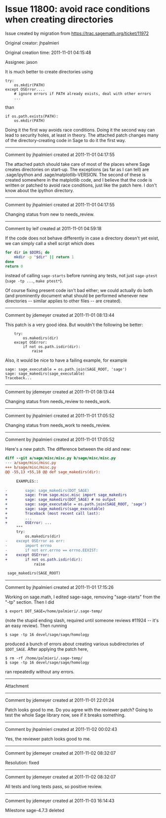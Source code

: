# Issue 11800: avoid race conditions when creating directories

Issue created by migration from https://trac.sagemath.org/ticket/11972

Original creator: jhpalmieri

Original creation time: 2011-11-01 04:15:48

Assignee: jason

It is much better to create directories using

```
try:
    os.mkdir(PATH)
except OSError....
    # ignore errors if PATH already exists, deal with other errors
    ...
```

than

```
if os.path.exists(PATH):
    os.mkdir(PATH)
```

Doing it the first way avoids race conditions.  Doing it the second way can lead to security holes, at least in theory.  The attached patch changes many of the directory-creating code in Sage to do it the first way.


---

Comment by jhpalmieri created at 2011-11-01 04:17:55

The attached patch should take care of most of the places where Sage creates directories on start-up.  The exceptions (as far as I can tell) are .sage/ipython and .sage/matplotlib-VERSION.  The second of these is created somewhere in the matplotlib code, and I believe that the code is written or patched to avoid race conditions, just like the patch here.  I don't know about the ipython directory.


---

Comment by jhpalmieri created at 2011-11-01 04:17:55

Changing status from new to needs_review.


---

Comment by leif created at 2011-11-01 04:59:18

If the code does not behave differently in case a directory doesn't yet exist, we can simply call a shell script which does

```sh
for dir in $DIRS; do
    mkdir -p "$dir" || return 1
done
return 0
```

instead of calling `sage-starts` before running any tests, not just `sage-ptest` (`sage -tp ...`, `make ptest*`).

Of course fixing present code isn't bad either; we could actually do both (and prominently document what should be performed whenever new directories -- similar applies to other files -- are created).


---

Comment by jdemeyer created at 2011-11-01 08:13:44

This patch is a very good idea.  But wouldn't the following be better:

```
    try:
        os.makedirs(dir)
    except OSError:
        if not os.path.isdir(dir):
            raise
```


Also, it would be nice to have a failing example, for example

```
sage: sage_executable = os.path.join(SAGE_ROOT, 'sage')
sage: sage_makedirs(sage_executable)
Traceback...
```



---

Comment by jdemeyer created at 2011-11-01 08:13:44

Changing status from needs_review to needs_work.


---

Comment by jhpalmieri created at 2011-11-01 17:05:52

Changing status from needs_work to needs_review.


---

Comment by jhpalmieri created at 2011-11-01 17:05:52

Here's a new patch.  The difference between the old and new:

```diff
diff --git a/sage/misc/misc.py b/sage/misc/misc.py
--- a/sage/misc/misc.py
+++ b/sage/misc/misc.py
@@ -55,13 +55,18 @@ def sage_makedirs(dir):
 
     EXAMPLES::
 
-        sage: sage_makedirs(DOT_SAGE)
+        sage: from sage.misc.misc import sage_makedirs
+        sage: sage_makedirs(DOT_SAGE) # no output
+        sage: sage_executable = os.path.join(SAGE_ROOT, 'sage')
+        sage: sage_makedirs(sage_executable)
+        Traceback (most recent call last):
+        ...
+        OSError: ...
     """
     try:
         os.makedirs(dir)
-    except OSError as err:
-        import errno
-        if not err.errno == errno.EEXIST:
+    except OSError:
+        if not os.path.isdir(dir):
             raise
 
 sage_makedirs(SAGE_ROOT)
```



---

Comment by jhpalmieri created at 2011-11-01 17:15:26

Working on sage.math, I edited sage-sage, removing "sage-starts" from the "-tp" section.  Then I did

```
$ export DOT_SAGE=/home/palmieri/.sage-temp/
```

(note the stupid ending slash, required until someone reviews #11924 -- it's an easy review).  Then running

```
$ sage -tp 16 devel/sage/sage/homology
```

produced a bunch of errors about creating various subdirectories of `$DOT_SAGE`.  After applying the patch here,

```
$ rm -rf /home/palmieri/.sage-temp/
$ sage -tp 16 devel/sage/sage/homology
```

ran repeatedly without any errors.


---

Attachment


---

Comment by jdemeyer created at 2011-11-01 22:01:24

Patch looks good to me.  Do you agree with the reviewer patch?  Going to test the whole Sage library now, see if it breaks something.


---

Comment by jhpalmieri created at 2011-11-02 00:02:43

Yes, the reviewer patch looks good to me.


---

Comment by jdemeyer created at 2011-11-02 08:32:07

Resolution: fixed


---

Comment by jdemeyer created at 2011-11-02 08:32:07

All tests and long tests pass, so positive review.


---

Comment by jdemeyer created at 2011-11-03 16:14:43

Milestone sage-4.7.3 deleted
